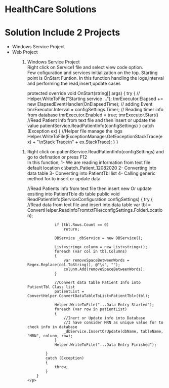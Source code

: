# HealthCare Solutions

# Solution Include 2 Projects

<ul>
  <li>Windows Service Project</li>
  <li>Web Project</li>
<ul>
  
  
 <ol>
  <li>
    Windows Service Project
  </li>
     Right click on Service1 file and select view code option.<br>
     Few cofiguration and services initialization on the top.
     Starting point is OnStart Funtion. In this function handling the logs,interval and performing the read,insert,update cases 
   <p>
       protected override void OnStart(string[] args)
       {
          try
          {
              //
              Helper.WriteToFile("Starting service ...");
              tmrExecutor.Elapsed += new ElapsedEventHandler(OnElapsedTime); // adding Event
              tmrExecutor.Interval = configSettings.Timer; // Reading timer info from database
              tmrExecutor.Enabled = true;
              tmrExecutor.Start()
              //Read Patient Info from text file and then insert or update the value
              patientService.ReadPatientInfo(configSettings)
          }
          catch (Exception ex)
          {
              //Helper file manage the logs
              Helper.WriteToFile(ExceptionManager.GetExceptionStackTrace(ex) + "\nStack Trace\n" + ex.StackTrace);
          }
        }
   </p>
 
 </ol>
 <ol>
    <li>
    Right click on patientService.ReadPatientInfo(configSettings) and go to defination or press F12
   </li>
    In this function, 
    1- We are reading information from text file default location c:\batch_Patient_12082020
    2- Converting into data table
    3- Converting into PatientTbl list
    4- Calling generic method for to insert or update data
 
   <p>
       //Read Patients info from text file then insert new Or update exsiting into PatientTble db table
        public void ReadPatientInfo(ServiceConfiguration configSettings)
        {
            try
            {
                //Read data from text file and insert into data table
                var tbl = ConvertHelper.ReadInfoFromtxtFile(configSettings.FolderLocation);

                if (tbl.Rows.Count == 0)
                    return;

                DBService _dbService = new DBService();

                List<string> colunm = new List<string>();
                foreach (var col in tbl.Columns)
                {
                    var removeSpaceBetweenWords = Regex.Replace(col.ToString(), @"\s", "");
                    colunm.Add(removeSpaceBetweenWords);
                }

                //Convert data table Patient Info into PatientTbl Class list
                patientList = ConvertHelper.ConvertDataTableToList<PatientTbl>(tbl);

                Helper.WriteToFile("...Data Entry Started");
                foreach (var row in patientList)
                {
                    //Inert or Update info into Database
                    //I have consider MRN as unique value for to check info in database
                    _dbService.InsertOrUpdate(dbName, tableName, "MRN", colunm, row);
                }
                Helper.WriteToFile("...Data Entry Finished");

            }
            catch (Exception)
            {
                throw;
            }
        }
    </p>
  </ol>
  




